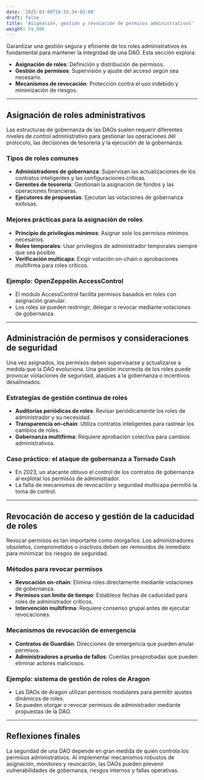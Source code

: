 ```yaml
---
date: '2025-03-09T16:55:34-03:00'
draft: false
title: 'Asignación, gestión y revocación de permisos administrativos'
weight: 29_000
---
```


Garantizar una gestión segura y eficiente de los roles administrativos es fundamental para mantener la integridad de una DAO. Esta sección explora:

- **Asignación de roles**: Definición y distribución de permisos.
- **Gestión de permisos**: Supervisión y ajuste del acceso según sea necesario.
- **Mecanismos de revocación**: Protección contra el uso indebido y minimización de riesgos.

---

## **Asignación de roles administrativos**

Las estructuras de gobernanza de las DAOs suelen requerir diferentes niveles de control administrativo para gestionar las operaciones del protocolo, las decisiones de tesorería y la ejecución de la gobernanza.

### **Tipos de roles comunes**
- **Administradores de gobernanza**: Supervisan las actualizaciones de los contratos inteligentes y las configuraciones críticas.
- **Gerentes de tesorería**: Gestionan la asignación de fondos y las operaciones financieras.
- **Ejecutores de propuestas**: Ejecutan las votaciones de gobernanza exitosas.

### **Mejores prácticas para la asignación de roles**
- **Principio de privilegios mínimos**: Asignar solo los permisos mínimos necesarios.
- **Roles temporales**: Usar privilegios de administrador temporales siempre que sea posible.
- **Verificación multicapa**: Exigir votación on-chain o aprobaciones multifirma para roles críticos.

### **Ejemplo: OpenZeppelin AccessControl**
- El módulo AccessControl facilita permisos basados ​​en roles con asignación granular.
- Los roles se pueden restringir, delegar o revocar mediante votaciones de gobernanza.

---

## **Administración de permisos y consideraciones de seguridad**

Una vez asignados, los permisos deben supervisarse y actualizarse a medida que la DAO evoluciona. Una gestión incorrecta de los roles puede provocar violaciones de seguridad, ataques a la gobernanza o incentivos desalineados.

### **Estrategias de gestión continua de roles**
- **Auditorías periódicas de roles**: Revisar periódicamente los roles de administrador y su necesidad. 
- **Transparencia on-chain**: Utiliza contratos inteligentes para rastrear los cambios de roles.
- **Gobernanza multifirma**: Requiere aprobación colectiva para cambios administrativos.

### **Caso práctico: el ataque de gobernanza a Tornado Cash**
- En 2023, un atacante obtuvo el control de los contratos de gobernanza al explotar los permisos de administrador.
- La falta de mecanismos de revocación y seguridad multicapa permitió la toma de control.

---

## **Revocación de acceso y gestión de la caducidad de roles**

Revocar permisos es tan importante como otorgarlos. Los administradores obsoletos, comprometidos o inactivos deben ser removidos de inmediato para minimizar los riesgos de seguridad.

### **Métodos para revocar permisos**
- **Revocación on-chain**: Elimina roles directamente mediante votaciones de gobernanza.
- **Permisos con límite de tiempo**: Establece fechas de caducidad para roles de administrador críticos.
- **Intervención multifirma**: Requiere consenso grupal antes de ejecutar revocaciones.

### **Mecanismos de revocación de emergencia**
- **Contratos de Guardián**: Direcciones de emergencia que pueden anular permisos.
- **Administradores a prueba de fallos**: Cuentas preaprobadas que pueden eliminar actores maliciosos.

### **Ejemplo: sistema de gestión de roles de Aragon**
- Las DAOs de Aragon utilizan permisos modulares para permitir ajustes dinámicos de roles.
- Se pueden otorgar o revocar permisos de administrador mediante propuestas de la DAO.

---

## **Reflexiones finales**

La seguridad de una DAO depende en gran medida de quién controla los permisos administrativos. Al implementar mecanismos robustos de asignación, monitoreo y revocación, las DAOs pueden prevenir vulnerabilidades de gobernanza, riesgos internos y fallas operativas.